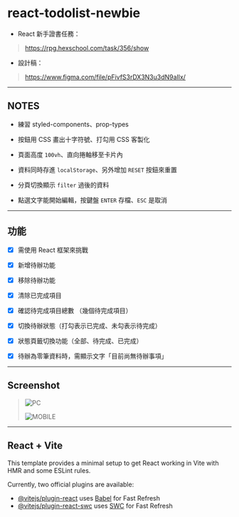 # react-todolist-newbie

- React 新手證書任務：

> <https://rpg.hexschool.com/task/356/show>

- 設計稿：

> <https://www.figma.com/file/pFivfS3rDX3N3u3dN9aIlx/>

---

## NOTES

- 練習 styled-components、prop-types

- 按鈕用 CSS 畫出十字符號、打勾用 CSS 客製化

- 頁面高度 `100vh`、直向捲軸移至卡片內

- 資料同時存進 `localStorage`、另外增加 `RESET` 按鈕來重置

- 分頁切換顯示 `filter` 過後的資料

- 點選文字能開始編輯，按鍵盤 `ENTER` 存檔、`ESC` 是取消

---

## 功能

- [x] 需使用 React 框架來挑戰

- [x] 新增待辦功能
- [x] 移除待辦功能
- [x] 清除已完成項目
- [x] 確認待完成項目總數 （幾個待完成項目）

- [x] 切換待辦狀態（打勾表示已完成、未勾表示待完成）
- [x] 狀態頁籤切換功能（全部、待完成、已完成）

- [x] 待辦為零筆資料時，需顯示文字「目前尚無待辦事項」

---

## Screenshot

> ![PC]("/src/assets/Screenshot-PC.png")
>
> ![MOBILE]("/src/assets/Screenshot-mobile.png")

---

## React + Vite

This template provides a minimal setup to get React working in Vite with HMR and some ESLint rules.

Currently, two official plugins are available:

- [@vitejs/plugin-react](https://github.com/vitejs/vite-plugin-react/blob/main/packages/plugin-react/README.md) uses [Babel](https://babeljs.io/) for Fast Refresh
- [@vitejs/plugin-react-swc](https://github.com/vitejs/vite-plugin-react-swc) uses [SWC](https://swc.rs/) for Fast Refresh

